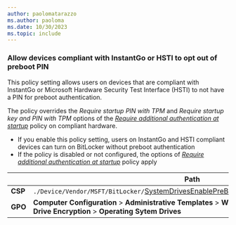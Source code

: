 ```yaml
---
author: paolomatarazzo
ms.author: paoloma
ms.date: 10/30/2023
ms.topic: include
---
```



### Allow devices compliant with InstantGo or HSTI to opt out of preboot PIN

This policy setting allows users on devices that are compliant with InstantGo or Microsoft Hardware Security Test Interface (HSTI) to not have a PIN for preboot authentication.

The policy overrides the *Require startup PIN with TPM* and *Require startup key and PIN with TPM* options of the [*Require additional authentication at startup*](#require-additional-authentication-at-startup) policy on compliant hardware.

- If you enable this policy setting, users on InstantGo and HSTI compliant devices can turn on BitLocker without preboot authentication
- If the policy is disabled or not configured, the options of [*Require additional authentication at startup*](#require-additional-authentication-at-startup) policy apply

|  | Path |
|--|--|
| **CSP** | `./Device/Vendor/MSFT/BitLocker/`[SystemDrivesEnablePreBootPinExceptionOnDECapableDevice](/windows/client-management/mdm/bitlocker-csp#systemdrivesenableprebootpinexceptionondecapabledevice) |
| **GPO** | **Computer Configuration** > **Administrative Templates** > **Windows Components** > **BitLocker Drive Encryption** > **Operating Sytem Drives** |
